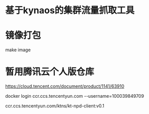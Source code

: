 # 基于kynaos的集群流量抓取工具

# 镜像打包

make image

# 暂用腾讯云个人版仓库

https://cloud.tencent.com/document/product/1141/63910

docker login ccr.ccs.tencentyun.com --username=100039849709

ccr.ccs.tencentyun.com/ktns/kt-npd-client:v0.1
